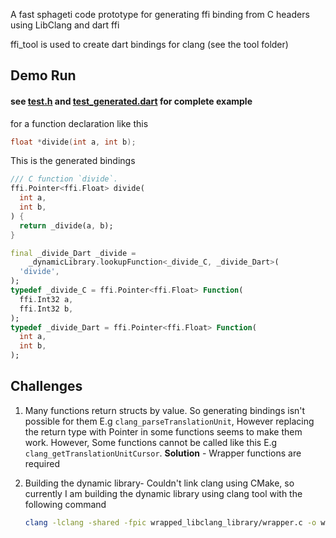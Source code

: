 A fast sphageti code prototype for generating ffi binding from C headers using LibClang and dart ffi

ffi_tool is used to create dart bindings for clang (see the tool folder)

## Demo Run 
#### see [test.h](./test.h) and [test_generated.dart](./test_generated.dart) for complete example

for a function declaration like this
```C
float *divide(int a, int b);
```

This is the generated bindings
```dart
/// C function `divide`.
ffi.Pointer<ffi.Float> divide(
  int a,
  int b,
) {
  return _divide(a, b);
}

final _divide_Dart _divide =
    _dynamicLibrary.lookupFunction<_divide_C, _divide_Dart>(
  'divide',
);
typedef _divide_C = ffi.Pointer<ffi.Float> Function(
  ffi.Int32 a,
  ffi.Int32 b,
);
typedef _divide_Dart = ffi.Pointer<ffi.Float> Function(
  int a,
  int b,
);

```

## Challenges

1. Many functions return structs by value. So generating bindings isn't possible for them
   E.g `clang_parseTranslationUnit`, However replacing the return type with Pointer in some
   functions seems to make them work.
   However, Some functions cannot be called like this E.g `clang_getTranslationUnitCursor`.
   **Solution** -
   Wrapper functions are required

2. Building the dynamic library-
   Couldn't link clang using CMake, so currently I am building the dynamic library using clang tool with the following command
   ```bash
   clang -lclang -shared -fpic wrapped_libclang_library/wrapper.c -o wrapped_libclang_library/libwrapped_clang.so
   ```
